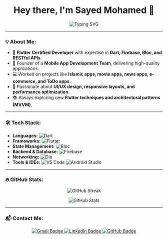 <h1 align="center">Hey there, I'm Sayed Mohamed 👋</h1>

<p align="center">
  <img src="https://readme-typing-svg.demolab.com?font=Fira+Code&size=22&pause=1000&color=00C853&center=true&vCenter=true&width=600&lines=Flutter+Developer;Mobile+App+Creator;Firebase+Expert;Passionate+about+Clean+Code;Always+Learning+New+Things!" alt="Typing SVG" />
</p>

---

### 💡 About Me:
- 🎯 **Flutter Certified Developer** with expertise in **Dart, Firebase, Bloc, and RESTful APIs**.  
- 🚀 Founder of a **Mobile App Development Team**, delivering high-quality applications.  
- 💻 Worked on projects like **Islamic apps, movie apps, news apps, e-commerce, and ToDo apps**.  
- 🎨 Passionate about **UI/UX design, responsive layouts, and performance optimization**.  
- 📚 Always exploring new **Flutter techniques and architectural patterns (MVVM)**.  

---

### 🛠️ Tech Stack:
- **Languages:** ![Dart](https://img.shields.io/badge/Dart-0175C2?style=flat&logo=dart&logoColor=white)
- **Frameworks:** ![Flutter](https://img.shields.io/badge/Flutter-02569B?style=flat&logo=flutter&logoColor=white)
- **State Management:** ![Bloc](https://img.shields.io/badge/Bloc-006AFF?style=flat&logo=bloc&logoColor=white)
- **Backend & Database:** ![Firebase](https://img.shields.io/badge/Firebase-FFCA28?style=flat&logo=firebase&logoColor=black)
- **Networking:** ![Dio](https://img.shields.io/badge/Dio-0085FF?style=flat)
- **Tools & IDEs:** ![VS Code](https://img.shields.io/badge/VS%20Code-007ACC?style=flat&logo=visual-studio-code&logoColor=white) ![Android Studio](https://img.shields.io/badge/Android%20Studio-3DDC84?style=flat&logo=android-studio&logoColor=white)

---

### 🔥 GitHub Stats:
<p align="center">
  <img src="https://github-readme-streak-stats.herokuapp.com?user=sayedmo166&theme=whatsapp-light2" alt="GitHub Streak" />
</p>

<p align="center">
  <img src="https://github-readme-stats.vercel.app/api?username=sayedmo166&show_icons=true&theme=light&hide_border=false" alt="GitHub Stats" />
</p>

---

### 📬 Contact Me:
<p align="center">
  <a href="mailto:sayedmo166@gmail.com">
    <img src="https://img.shields.io/badge/Gmail-D14836?style=flat&logo=gmail&logoColor=white" alt="Gmail Badge">
  </a>
  <a href="https://www.linkedin.com/in/sayedmo166">
    <img src="https://img.shields.io/badge/LinkedIn-0077B5?style=flat&logo=linkedin&logoColor=white" alt="LinkedIn Badge">
  </a>
  <a href="https://github.com/sayedmo166">
    <img src="https://img.shields.io/badge/GitHub-181717?style=flat&logo=github&logoColor=white" alt="GitHub Badge">
  </a>
</p>
